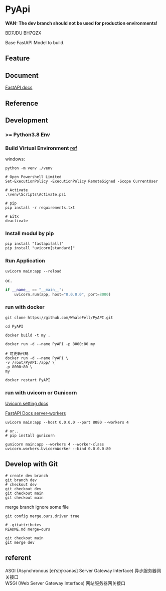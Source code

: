 # PyApi

**WAN: The dev branch should not be used for production environments!**

BD7JDU BH7QZX

Base FastAPI Model to build.

## Feature

## Document

[FastAPI docs](https://fastapi.tiangolo.com/zh/)

## Reference

## Development

### >= Python3.8 Env

### Build Virtual Environment [ref](https://docs.python.org/3/library/venv.html)

windows:

```shell
python -m venv ./venv

# Open Powershell Limited
Set-ExecutionPolicy -ExecutionPolicy RemoteSigned -Scope CurrentUser

# Activate
.\venv\Scripts\Activate.ps1

# pip
pip install -r requirements.txt

# Eitx
deactivate 
```

### Install modul by pip

```shell
pip install "fastapi[all]"
pip install "uvicorn[standard]"
```

### Run Application

```shell
uvicorn main:app --reload
```

or..

```python
if __name__ == "__main__":
    uvicorn.run(app, host="0.0.0.0", port=8000)
```

### run with docker

```shell
git clone https://github.com/WhaleFell/PyAPI.git

cd PyAPI

docker build -t my .

docker run -d --name PyAPI -p 8000:80 my

# 可更新代码
docker run -d --name PyAPI \
-v /root/PyAPI:/app/ \
-p 8000:80 \
my

docker restart PyAPI
```

### run with uvicorn or Gunicorn

[Uvicorn setting docs](https://www.uvicorn.org/settings/)

[FastAPI Docs server-workers](https://fastapi.tiangolo.com/deployment/server-workers/)

```shell
uvicorn main:app --host 0.0.0.0 --port 8080 --workers 4

# or..
# pip install gunicorn

gunicorn main:app --workers 4 --worker-class uvicorn.workers.UvicornWorker --bind 0.0.0.0:80
```

## Develop with Git

```shell
# create dev branch
git branch dev
# checkout dev
git checkout dev
git checkout main
git checkout main
```

merge branch ignore some file

```shell
git config merge.ours.driver true

# .gitattributes
README.md merge=ours

git checkout main
git merge dev
```

## referent

ASGI (Asynchronous [eɪˈsɪŋkrənəs] Server Gateway Interface)  异步服务器网关接口  
WSGI (Web Server Gateway Interface) 网站服务器网关接口
